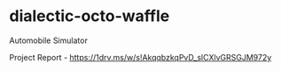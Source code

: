 # dialectic-octo-waffle
Automobile Simulator

Project Report - https://1drv.ms/w/s!AkqqbzkqPvD_slCXlvGRSGJM972y
